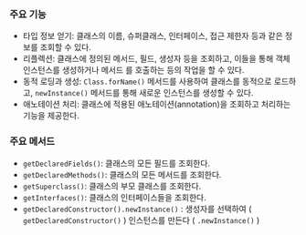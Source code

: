 ### 주요 기능
- 타입 정보 얻기: 클래스의 이름, 슈퍼클래스, 인터페이스, 접근 제한자 등과 같은 정보를 조회할 수 있다.
- 리플렉션: 클래스에 정의된 메서드, 필드, 생성자 등을 조회하고, 이들을 통해 객체 인스턴스를 생성하거나 메서드 를 호출하는 등의 작업을 할 수 있다.
- 동적 로딩과 생성: `Class.forName()` 메서드를 사용하여 클래스를 동적으로 로드하고, `newInstance()` 메서드를 통해 새로운 인스턴스를 생성할 수 있다.
- 애노테이션 처리: 클래스에 적용된 애노테이션(annotation)을 조회하고 처리하는 기능을 제공한다.

### 주요 메서드
- `getDeclaredFields()`: 클래스의 모든 필드를 조회한다.
- `getDeclaredMethods()`: 클래스의 모든 메서드를 조회한다.
- `getSuperclass()`: 클래스의 부모 클래스를 조회한다.
- `getInterfaces()`: 클래스의 인터페이스들을 조회한다.
- `getDeclaredConstructor().newInstance()` : 생성자를 선택하여 ( `getDeclaredConstructor()` ) 인스턴스를 만든다 ( `.newInstance()` )